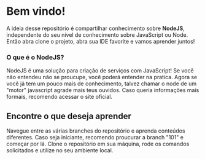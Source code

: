 # Bem vindo!

A ideia desse repositório é compartilhar conhecimento sobre **NodeJS**, independente do seu nível de conhecimento sobre JavaScript ou Node. Então abra clone o projeto, abra sua IDE favorite e vamos aprender juntos!


### O que é o NodeJS?

NodeJS é uma solução para criação de serviços com JavaScript! Se você não entendeu não se proucupe, você poderá entender na pratica. Agora se você já tem um pouco mais de conhecimento, talvez chamar o node de um "motor" javascript  agrade mais teus ouvidos. Caso queria informações mais formais, recomendo acessar o site oficial.

## Encontre o que deseja aprender

Navegue entre as várias branches do repositório e aprenda conteúdos diferentes. Caso seja iniciante, recomendo proucurar a branch "101" e começar por lá. Clone o repositório em sua máquina, rode os comandos solicitados e utilize no seu ambiente local.